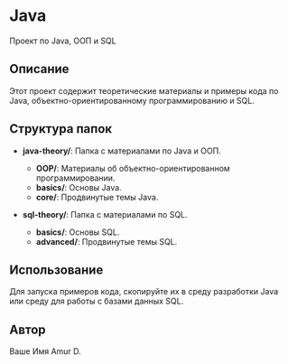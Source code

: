 # Java

Проект по Java, ООП и SQL

## Описание

Этот проект содержит теоретические материалы и примеры кода по Java, объектно-ориентированному программированию и SQL.

## Структура папок

- **java-theory/**: Папка с материалами по Java и ООП.
    - **OOP/**: Материалы об объектно-ориентированном программировании.
    - **basics/**: Основы Java.
    - **core/**: Продвинутые темы Java.

- **sql-theory/**: Папка с материалами по SQL.
    - **basics/**: Основы SQL.
    - **advanced/**: Продвинутые темы SQL.

## Использование

Для запуска примеров кода, скопируйте их в среду разработки Java или среду для работы с базами данных SQL.

## Автор

Ваше Имя Amur D.